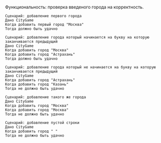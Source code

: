 Функциональность: проверка введеного города на корректность.
    
    Сценарий: добавление первого города
    Дано CityGame
    Когда добавить первый город "Москва"
    Тогда должно быть удачно

    Сценарий: добавление города который начинается на букву на которую заканчивается предыдущий
    Дано CityGame
    Когда добавить город "Москва"
    Когда добавить город "Астрахань"
    Тогда должно быть удачно

    Сценарий: добавление города который не начинается на букву на которую заканчивается предыдущий
    Дано CityGame
    Когда добавить город "Астрахань"
    Когда добавить город "Казань"
    Тогда не должно быть удачно

    Сценарий: добавление такого же города
    Дано CityGame
    Когда добавить город "Москва"
    Когда добавить город "Москва"
    Тогда не должно быть удачно

    Сценарий: добавление пустой строки
    Дано CityGame
    Когда добавить город " "
    Тогда не должно быть удачно